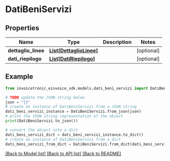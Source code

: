 # DatiBeniServizi


## Properties

Name | Type | Description | Notes
------------ | ------------- | ------------- | -------------
**dettaglio_linee** | [**List[DettaglioLinee]**](DettaglioLinee.md) |  | [optional] 
**dati_riepilogo** | [**List[DatiRiepilogo]**](DatiRiepilogo.md) |  | [optional] 

## Example

```python
from invoicetronic_einvoice_sdk.models.dati_beni_servizi import DatiBeniServizi

# TODO update the JSON string below
json = "{}"
# create an instance of DatiBeniServizi from a JSON string
dati_beni_servizi_instance = DatiBeniServizi.from_json(json)
# print the JSON string representation of the object
print(DatiBeniServizi.to_json())

# convert the object into a dict
dati_beni_servizi_dict = dati_beni_servizi_instance.to_dict()
# create an instance of DatiBeniServizi from a dict
dati_beni_servizi_from_dict = DatiBeniServizi.from_dict(dati_beni_servizi_dict)
```
[[Back to Model list]](../README.md#documentation-for-models) [[Back to API list]](../README.md#documentation-for-api-endpoints) [[Back to README]](../README.md)


